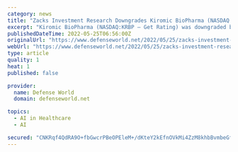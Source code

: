 ```yaml
---
category: news
title: "Zacks Investment Research Downgrades Kiromic BioPharma (NASDAQ:KRBP) to Sell"
excerpt: "Kiromic BioPharma (NASDAQ:KRBP – Get Rating) was downgraded by Zacks Investment Research from a “hold” rating to a “sell” rating in a research note issued on Wednesday, Zacks.com reports. According to Zacks,"
publishedDateTime: 2022-05-25T06:56:00Z
originalUrl: "https://www.defenseworld.net/2022/05/25/zacks-investment-research-downgrades-kiromic-biopharma-nasdaqkrbp-to-sell.html"
webUrl: "https://www.defenseworld.net/2022/05/25/zacks-investment-research-downgrades-kiromic-biopharma-nasdaqkrbp-to-sell.html"
type: article
quality: 1
heat: 1
published: false

provider:
  name: Defense World
  domain: defenseworld.net

topics:
  - AI in Healthcare
  - AI

secured: "CNKRqf4QdRA9O+fbGwcrPBeOPEleM+/dKteY2kEfnOVkMi4ZzM8khbBvmbeGfWUXXtL/EptVwgvCjmCWN/TuBYzntQNotDO3d0aRW2XB95lEAFT/aDVSXSm99VUMolMS4PsTJa1qIxs85EYdp6Ty402/GmmYGgPhNKZhDH9Oei8xIFvyh6PtMJMI2wUKKjvMNyuOLmnBzclzMJ4LIh+PHvHOyUiRIBC+6uDam2quhzaLtRxt+oFmxaAArY29mcafBvYeqhcB65KACrbJju6VBEjnxcfJkye7oEvWSjFq/3OkhqcpxW7+06HlGMcfUVSMJMkvC2xusOdWKasQh5S0RxJ7Z1X3NkIcIdNdldj0xuk=;PDJLqymUo+0ry/VaF4NJoQ=="
---
```


